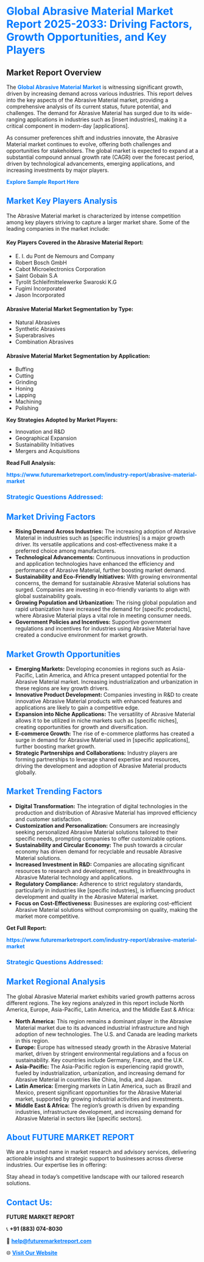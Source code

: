 <h1 style="color: #007BFF;">Global Abrasive Material Market Report 2025-2033: Driving Factors, Growth Opportunities, and Key Players</h1>

<section id="overview">
<h2>Market Report Overview</h2>
<p>The <a href="https://www.futuremarketreport.com/industry-report/abrasive-material-market" style="color: #007BFF; text-decoration: none;"><strong>Global Abrasive Material Market</strong></a> is witnessing significant growth, driven by increasing demand across various industries. This report delves into the key aspects of the Abrasive Material market, providing a comprehensive analysis of its current status, future potential, and challenges. The demand for Abrasive Material has surged due to its wide-ranging applications in industries such as [insert industries], making it a critical component in modern-day [applications].</p>
<p>As consumer preferences shift and industries innovate, the Abrasive Material market continues to evolve, offering both challenges and opportunities for stakeholders. The global market is expected to expand at a substantial compound annual growth rate (CAGR) over the forecast period, driven by technological advancements, emerging applications, and increasing investments by major players.</p>
</section>

<section id="overview">
<p><a href="https://www.futuremarketreport.com/request-sample/reportId=54623" style="color: #007BFF; text-decoration: none;"><strong>Explore Sample Report Here</strong></a></p>
</section>

<section id="key-players">
<h2 style="color: #007BFF;">Market Key Players Analysis</h2>
<p>The Abrasive Material market is characterized by intense competition among key players striving to capture a larger market share. Some of the leading companies in the market include:</p>
<h4>Key Players Covered in the Abrasive Material Report:</h4>
<ul><li>E. I. du Pont de Nemours and Company</li><li>Robert Bosch GmbH</li><li>Cabot Microelectronics Corporation</li><li>Saint Gobain S.A</li><li>Tyrolit Schleifmittelewerke Swaroski K.G</li><li>Fugimi Incorporated</li><li>Jason Incorporated</li></ul>
<h4>Abrasive Material Market Segmentation by Type:</h4>
<ul><li>Natural Abrasives</li><li>Synthetic Abrasives</li><li>Superabrasives</li><li>Combination Abrasives</li></ul>

<h4>Abrasive Material Market Segmentation by Application:</h4>
<ul><li>Buffing</li><li>Cutting</li><li>Grinding</li><li>Honing</li><li>Lapping</li><li>Machining</li><li>Polishing</li></ul>
<p><strong>Key Strategies Adopted by Market Players:</strong></p>
<ul>
<li>Innovation and R&D</li>
<li>Geographical Expansion</li>
<li>Sustainability Initiatives</li>
<li>Mergers and Acquisitions</li>
</ul>
</section>

<section>
<p><strong>Read Full Analysis: </strong></p><a href="https://www.futuremarketreport.com/industry-report/abrasive-material-market" style="color: #007BFF; text-decoration: none;"><strong>https://www.futuremarketreport.com/industry-report/abrasive-material-market</strong></a>
<h3 style="color: #007BFF;">Strategic Questions Addressed:</h3>
</section>

<section id="driving-factors">
<h2 style="color: #007BFF;">Market Driving Factors</h2>
<ul>
<li><strong>Rising Demand Across Industries:</strong> The increasing adoption of Abrasive Material in industries such as [specific industries] is a major growth driver. Its versatile applications and cost-effectiveness make it a preferred choice among manufacturers.</li>
<li><strong>Technological Advancements:</strong> Continuous innovations in production and application technologies have enhanced the efficiency and performance of Abrasive Material, further boosting market demand.</li>
<li><strong>Sustainability and Eco-Friendly Initiatives:</strong> With growing environmental concerns, the demand for sustainable Abrasive Material solutions has surged. Companies are investing in eco-friendly variants to align with global sustainability goals.</li>
<li><strong>Growing Population and Urbanization:</strong> The rising global population and rapid urbanization have increased the demand for [specific products], where Abrasive Material plays a vital role in meeting consumer needs.</li>
<li><strong>Government Policies and Incentives:</strong> Supportive government regulations and incentives for industries using Abrasive Material have created a conducive environment for market growth.</li>
</ul>
</section>

<section id="growth-opportunities">
<h2 style="color: #007BFF;">Market Growth Opportunities</h2>
<ul>
<li><strong>Emerging Markets:</strong> Developing economies in regions such as Asia-Pacific, Latin America, and Africa present untapped potential for the Abrasive Material market. Increasing industrialization and urbanization in these regions are key growth drivers.</li>
<li><strong>Innovative Product Development:</strong> Companies investing in R&D to create innovative Abrasive Material products with enhanced features and applications are likely to gain a competitive edge.</li>
<li><strong>Expansion into Niche Applications:</strong> The versatility of Abrasive Material allows it to be utilized in niche markets such as [specific niches], creating opportunities for growth and diversification.</li>
<li><strong>E-commerce Growth:</strong> The rise of e-commerce platforms has created a surge in demand for Abrasive Material used in [specific applications], further boosting market growth.</li>
<li><strong>Strategic Partnerships and Collaborations:</strong> Industry players are forming partnerships to leverage shared expertise and resources, driving the development and adoption of Abrasive Material products globally.</li>
</ul>
</section>

<section id="trending-factors">
<h2 style="color: #007BFF;">Market Trending Factors</h2>
<ul>
<li><strong>Digital Transformation:</strong> The integration of digital technologies in the production and distribution of Abrasive Material has improved efficiency and customer satisfaction.</li>
<li><strong>Customization and Personalization:</strong> Consumers are increasingly seeking personalized Abrasive Material solutions tailored to their specific needs, prompting companies to offer customizable options.</li>
<li><strong>Sustainability and Circular Economy:</strong> The push towards a circular economy has driven demand for recyclable and reusable Abrasive Material solutions.</li>
<li><strong>Increased Investment in R&D:</strong> Companies are allocating significant resources to research and development, resulting in breakthroughs in Abrasive Material technology and applications.</li>
<li><strong>Regulatory Compliance:</strong> Adherence to strict regulatory standards, particularly in industries like [specific industries], is influencing product development and quality in the Abrasive Material market.</li>
<li><strong>Focus on Cost-Effectiveness:</strong> Businesses are exploring cost-efficient Abrasive Material solutions without compromising on quality, making the market more competitive.</li>
</ul>
</section>

<section>
<p><strong>Get Full Report: </strong></p><a href="https://www.futuremarketreport.com/industry-report/abrasive-material-market" style="color: #007BFF; text-decoration: none;"><strong>https://www.futuremarketreport.com/industry-report/abrasive-material-market</strong></a>
<h3 style="color: #007BFF;">Strategic Questions Addressed:</h3>
</section>


<section id="regional-analysis">
<h2 style="color: #007BFF;">Market Regional Analysis</h2>
<p>The global Abrasive Material market exhibits varied growth patterns across different regions. The key regions analyzed in this report include North America, Europe, Asia-Pacific, Latin America, and the Middle East & Africa:</p>
<ul>
<li><strong>North America:</strong> This region remains a dominant player in the Abrasive Material market due to its advanced industrial infrastructure and high adoption of new technologies. The U.S. and Canada are leading markets in this region.</li>
<li><strong>Europe:</strong> Europe has witnessed steady growth in the Abrasive Material market, driven by stringent environmental regulations and a focus on sustainability. Key countries include Germany, France, and the U.K.</li>
<li><strong>Asia-Pacific:</strong> The Asia-Pacific region is experiencing rapid growth, fueled by industrialization, urbanization, and increasing demand for Abrasive Material in countries like China, India, and Japan.</li>
<li><strong>Latin America:</strong> Emerging markets in Latin America, such as Brazil and Mexico, present significant opportunities for the Abrasive Material market, supported by growing industrial activities and investments.</li>
<li><strong>Middle East & Africa:</strong> The region’s growth is driven by expanding industries, infrastructure development, and increasing demand for Abrasive Material in sectors like [specific sectors].</li>
</ul>
</section>

<footer>
<h2 style="color: #007BFF;">About FUTURE MARKET REPORT</h2>
<p>We are a trusted name in market research and advisory services, delivering actionable insights and strategic support to businesses across diverse industries. Our expertise lies in offering:</p>

<p>Stay ahead in today’s competitive landscape with our tailored research solutions.</p>

<h2 style="color: #007BFF;">Contact Us:</h2>
<p><strong>FUTURE MARKET REPORT</strong></p>
<p>📞 <strong>+91 (883) 074-8030</strong></p>
<p>📧 <strong><a href="mailto:help@futuremarketreport.com" style="color: #007BFF;">help@futuremarketreport.com</a></strong></p>
<p>🌐 <strong><a href="https://www.futuremarketreport.com/" style="color: #007BFF;">Visit Our Website</a></strong></p>
</footer>